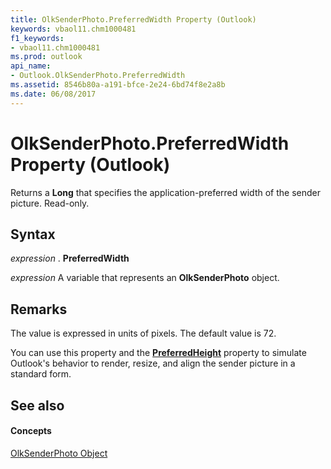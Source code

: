 ```yaml
---
title: OlkSenderPhoto.PreferredWidth Property (Outlook)
keywords: vbaol11.chm1000481
f1_keywords:
- vbaol11.chm1000481
ms.prod: outlook
api_name:
- Outlook.OlkSenderPhoto.PreferredWidth
ms.assetid: 8546b80a-a191-bfce-2e24-6bd74f8e2a8b
ms.date: 06/08/2017
---
```



# OlkSenderPhoto.PreferredWidth Property (Outlook)

Returns a  **Long** that specifies the application-preferred width of the sender picture. Read-only.


## Syntax

 _expression_ . **PreferredWidth**

 _expression_ A variable that represents an **OlkSenderPhoto** object.


## Remarks

The value is expressed in units of pixels. The default value is 72.

 You can use this property and the **[PreferredHeight](olksenderphoto-preferredheight-property-outlook.md)** property to simulate Outlook's behavior to render, resize, and align the sender picture in a standard form.


## See also


#### Concepts


[OlkSenderPhoto Object](olksenderphoto-object-outlook.md)

